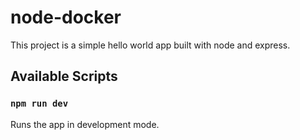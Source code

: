 # node-docker

This project is a simple hello world app built with node and express.

## Available Scripts

### `npm run dev`

Runs the app in development mode.